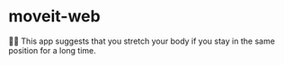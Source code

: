 # moveit-web
🙅‍♂️ This app suggests that you stretch your body if you stay in the same position for a long time.